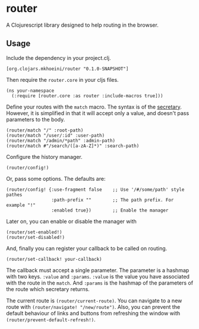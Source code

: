# router

A Clojurescript library designed to help routing in the browser.

## Usage

Include the dependency in your project.clj.

    [org.clojars.mkhoeini/router "0.1.0-SNAPSHOT"]

Then require the `router.core` in your cljs files.

    (ns your-namespace
      (:require [router.core :as router :include-macros true]))

Define your routes with the `match` macro. The syntax is of the [secretary](https://github.com/gf3/secretary).
However, it is simplified in that it will accept only a value, and doesn't pass parameters to the body.

    (router/match "/" :root-path)
    (router/match "/user/:id" :user-path)
    (router/match "/admin/*path" :admin-path)
    (router/match #"/search/([a-zA-Z]*)" :search-path)

Configure the history manager.

    (router/config!)

Or, pass some options. The defaults are:

    (router/config! {:use-fragment false    ;; Use '/#/some/path' style pathes
                     :path-prefix ""        ;; The path prefix. For example "!"
                     :enabled true})        ;; Enable the manager

Later on, you can enable or disable the manager with

    (router/set-enabled!)
    (router/set-disabled!)

And, finally you can register your callback to be called on routing.

    (router/set-callback! your-callback)

The callback must accept a single parameter. The parameter is a hashmap with two keys. `:value` and `:params`.
`:value` is the value you have associated with the route in the `match`. And `:params` is the hashmap of the
parameters of the route which secretary returns.

The current route is `(router/current-route)`. You can navigate to a new route with `(router/navigate! "/new/route")`.
Also, you can prevent the default behaviour of links and buttons from refreshing the window with
`(router/prevent-default-refresh!)`.
